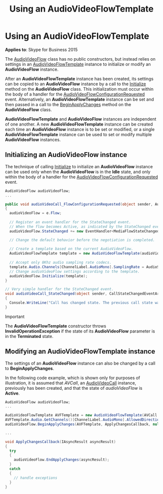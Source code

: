 ﻿---
title: Using an AudioVideoFlowTemplate
description: Describes how to use an AudioVideoFlowTemplate instance as it applies to Skype for Business 2015 and provides code examples.
TOCTitle: Using an AudioVideoFlowTemplate
ms:assetid: d73d357f-5fe1-4a7d-b1c6-be1a2dec2882
ms:mtpsurl: https://msdn.microsoft.com/library/Dn466033(v=office.16)
ms:contentKeyID: 65239969
ms.date: 07/27/2015
mtps_version: v=office.16
dev_langs:
- csharp
---

# Using an AudioVideoFlowTemplate

**Applies to**: Skype for Business 2015

The [AudioVideoFlow](/dotnet/api/microsoft.rtc.collaboration.audiovideo.audiovideoflow) class has no public constructors, but instead relies on settings in an [AudioVideoFlowTemplate](/dotnet/api/microsoft.rtc.collaboration.audiovideo.audiovideoflowtemplate) instance to initialize or modify an **AudioVideoFlow** instance.

After an **AudioVideoFlowTemplate** instance has been created, its settings can be copied to an **AudioVideoFlow** instance by a call to the [Initialize](/dotnet/api/microsoft.rtc.collaboration.audiovideo.audiovideoflow.initialize) method on the **AudioVideoFlow** class. This initialization must occur within the body of a handler for the [AudioVideoFlowConfigurationRequested](/dotnet/api/microsoft.rtc.collaboration.audiovideo.audiovideocall.audiovideoflowconfigurationrequested) event. Alternatively, an **AudioVideoFlowTemplate** instance can be set and then passed in a call to the [BeginApplyChanges](/dotnet/api/microsoft.rtc.collaboration.audiovideo.audiovideoflow.beginapplychanges#overloads) method on the **AudioVideoFlow** class.

**AudioVideoFlowTemplate** and **AudioVideoFlow** instances are independent of one another. A new **AudioVideoFlowTemplate** instance can be created each time an **AudioVideoFlow** instance is to be set or modified, or a single **AudioVideoFlowTemplate** instance can be used to set or modify multiple **AudioVideoFlow** instances.

## Initializing an AudioVideoFlow instance

The technique of calling [Initialize](/dotnet/api/microsoft.rtc.collaboration.audiovideo.audiovideoflow.initialize) to initialize an **AudioVideoFlow** instance can be used only when the **AudioVideoFlow** is in the **Idle** state, and only within the body of a handler for the [AudioVideoFlowConfigurationRequested](/dotnet/api/microsoft.rtc.collaboration.audiovideo.audiovideocall.audiovideoflowconfigurationrequested) event.

```csharp
AudioVideoFlow audioVideoFlow;
...

public void audioVideoCall_FlowConfigurationRequested(object sender, AudioVideoFlowConfigurationRequestedEventArgs e)
{
  audioVideoFlow = e.Flow;
  
  // Register an event handler for the StateChanged event.
  // When the flow becomes Active, as indicated by the StateChanged event, the program will perform media-related actions.
  audioVideoFlow.StateChanged += new EventHandler<MediaFlowStateChangedEventArgs>(audioVideoFlow_StateChanged);

  // Change the default behavior before the negotiation is completed.
  
  // Create a template based on the current AudioVideoFlow.
  AudioVideoFlowTemplate template = new AudioVideoFlowTemplate(audioVideoFlow);
            
  // Accept only 8Khz audio sampling rate codecs.
  template.Audio.Channels[ChannelLabel.AudioMono].SamplingRate = AudioSamplingRate.EightKhz;
  // Change audioVideoFlow settings according to the template.
  audioVideoFlow.Initialize(template);
}

// Very simple handler for the StateChanged event.
void audioVideoCall_StateChanged(object sender, CallStateChangedEventArgs e)
{
  Console.WriteLine("Call has changed state. The previous call state was: " + e.PreviousState + " and the current state is: " + e.State);
}
```


> [!IMPORTANT]
> The **AudioVideoFlowTemplate** constructor throws **InvalidOperationException** if the state of its **AudioVideoFlow** parameter is in the **Terminated** state.

## Modifying an AudioVideoFlowTemplate instance

The settings of an **AudioVideoFlow** instance can also be changed by a call to **BeginApplyChanges**.

In the following code example, which is shown only for purposes of illustration, it is assumed that *AVCall*, an [AudioVideoCall](/dotnet/api/microsoft.rtc.collaboration.audiovideo.audiovideocall) instance, previously has been created, and that the state of *audioVideoFlow* is **Active**.

```csharp
AudioVideoFlow audioVideoFlow;
...

AudioVideoFlowTemplate AVFTemplate = new AudioVideoFlowTemplate(AVCall.Flow);
AVFTemplate.Audio.GetChannels()[ChannelLabel.AudioMono].AllowedDirection = MediaChannelDirection.SendOnly;
audioVideoFlow.BeginApplyChanges(AVFTemplate, ApplyChangesCallback, null);

...

void ApplyChangesCallback(IAsyncResult asyncResult)
{
  try
  {
    audioVideoFlow.EndApplyChanges(asyncResult);
  }
  catch
  {
    // handle exceptions
  }
}
```

